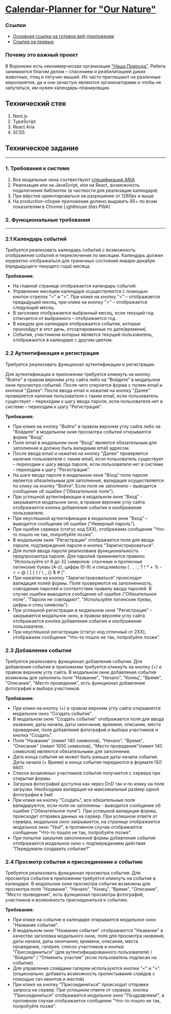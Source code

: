 # [Calendar-Planner for "Our Nature"](https://nature-planner.vercel.app/)

### Ссылки

- [Основная ссылка на готовое веб-приложение](https://nature-planner.vercel.app/)
- [Ссылка на превью](https://preview-nature-planner.vercel.app/)

### Почему это важный проект

В Воронеже есть некоммерческая организация ["Наша Природа"](https://t.me/nashapriroda36). Ребята занимаются благим делом – спасением и реабилитацией диких животных, птиц и летучих мышей. Их часто приглашают на различные мероприятия, да и они зачастую являются организаторами и  чтобы не запутаться, им нужен календарь-планировщик.

## Технический стек

1. Next.js
2. TypeScript
3. React Aria
4. SCSS

## Техническое задание
***

### 1. Требования к системе

1. Все модальные окна соотвествуют [спецификации ARIA](https://www.w3.org/WAI/ARIA/apg/patterns/dialog-modal/)
2. Реализация или на JavaScript, или на React, возможность подключения библиотек (в частности для реализации календаря)
3. При вёрстке ориентироваться на разрешение от 1280px и выше
4. На production-сборке приложение должно выдавать 85+ по всем показателям в Chrome Lighthouse (без PWA)


### 2. Функциональные требования
***

### 2.1 Календарь событий

Требуется реализовать календарь событий с возможность отображения событий и переключения по месяцам.
Календарь должен корректно отображаться для граничных состояний января-декабря (предыдущего-текущего года) месяца.

**Требования:**

- На главной странице отображается календарь событий.
- Управление месяцем календаря осуществляется с помощью кнопок-стрелок "<" и ">". При клике на кнопку "<" – отображается предыдущий месяц, при клике на кнопку ">" – отображается следующий месяц.
- В заголовке отображается выбранный месяц, если текущий год отличается от выбранного – отображается год.
- В каждом дне календаря отображается события, которые произойдут в этот день, отсортированные по дате(времени).
- События, участником которых является текущий пользователь, отображаются в календаре с другим цветом.

### 2.2 Аутентификация и регистрация

Требуется реализовать функционал аутентификации и регистрации.

Для аутентификации в приложении требуется кликнуть на кнопку "Войти" в правом верхнем углу сайта либо на "Войдите" в модальном окне просмотра событий.
После чего откроется форма с полем email и кнопкой "Далее".
После ввода email и нажатия на кнопку "Далее" проверяется наличие пользователя с таким email, если пользователь существует – переходим к шагу ввода пароля, если пользователя нет в системе – переходим к шагу "Регистрация".

**Требования:**

- При клике на кнопку "Войти" в правом верхнем углу сайта либо на "Войдите" в модальном окне просмотра событий открывается форма "Вход".
- Поле email в модальном окне "Вход" является обязательным для заполнения и должно быть валидным email адресом.
- После ввода email и нажатия на кнопку "Далее" проверяется наличие пользователя с таким email, если пользователь существует – переходим к шагу ввода пароля, если пользователя нет в системе - переходим к шагу "Регистрация".
- На шаге ввода пароля в модальном окне "Вход" поле пароля является обязательным для заполнения, валидация осуществляется по клику на кнопку "Войти". Если поле не заполнено – выводится сообщение об ошибке ("Обязательное поле").
- При успешной аутентификации в модальном окне "Вход" - закрывается модальное окно, в правом верхнем углу сайта отображается кнопка добавления события и изображение пользователя.
- При неуспешной аутентификации в модальном окне "Вход" – выводится сообщение об ошибке ("Неверный пароль").
- При ошибке сервера (статус код 5XX), отображаем сообщение "Что-то пошло не так, попробуйте позже".
- В модальном окне "Регистрация" отображается поля для ввода пароля, подтверждения пароля и кнопка "Зарегистрироваться".
- Для полей ввода пароля реализована функциональность предпросмотра пароля. Для паролей применяется правило "Используйте от 8 до 32 символов: строчные и прописные латинские буквы (A-z), цифры (0-9) и спецсимволы ( . , : ; ? ! * + % - < > @ [ ] { } / \ _ {} $ # )".
- При нажатии на кнопку "Зарегистрироваться" происходит валидация полей формы. Поля проверяются на заполненность, совпадение паролей и соответствие правилу ввода паролей. В случае ошибки выводится сообщение об ошибке ("Обязательное поле", "Пароли не совпадают", "Используйте латинские буквы, цифры и спец символы").
- При успешной регистрации в модальном окне "Регистрация" – закрывается модальное окно, в правом верхнем углу сайта отображается кнопка добавления события и изображение пользователя.
- При неуспешной регистрации (статус код отличный от 2XX), отображаем сообщение "Что-то пошло не так, попробуйте позже".

### 2.3 Добавление события

Требуется реализовать функционал добавления события.
Для добавления события в приложении требуется кликнуть на кнопку (+) в правом верхнем углу сайта. В модальном окне добавления события возможны для заполнить поля "Название", "Начало", "Конец", "Время", "Описание", "Место проведения", есть функционал добавления фотографий и выбора участников.

**Требования:**

- При клике на кнопку (+) в правом верхнем углу сайта открывается модальное окно "Создать событие".
- В модальном окне "Создать событие" отображается поля для ввода названия, даты начала, даты окончания, времени, описания, места проведения, поля добавления фотографий и выбора участников и кнопка "Создать".
- Поля "Название" (лимит 140 символов), "Начало", "Время", "Описание" (лимит 1000 символов), "Место проведения"(лимит 140 символов) являются обязательными для заполнения.
- Дата конца события не может быть раньше даты начала события. Даты начала (+ Время) и конца события передаются в формате ISO 8601.
- Список возможных участников события получается с сервера при открытии формы.
- Загрузка фотографий доступна как через DnD так и по клику на поле загрузки. Необходима валидация на максимальный размер одной фотографии в 5мб
- При клике на кнопку "Создать", все обязательные поля валидируются, если поля не заполнены - выводится сообщение об ошибке ("Обязательное поле"). При успешной валидации формы, происходит отправка данных на сервер. При успешном ответе от сервера, модальное окно закрывается, на странице отображается модальное окно "Ура!", в противном случае отображается сообщение "Что-то пошло не так, попробуйте позже".
- При попытке закрытия заполненной формы добавления события отображается модальное окно с подтверждением действия "Передумали создавать событие?"

### 2.4 Просмотр события и присоединение к событию

Требуется реализовать функционал просмотра события.
Для просмотра события в приложении требуется кликнуть на событие в календаре. В модальном окне просмотра события возможны для просмотра поля "Название", "Начало", "Конец", "Время", "Описание", "Место проведения", есть функционал просмотра фотографий, участников и возможность присоединиться к событию.

**Требования:**

- При клике на событие в календаре открывается модальное окно "Название события".
- В модальном окне "Название события" отображаются "Название" в качестве заголовка модального окна, поля для просмотра названия, даты начала, даты окончания, времени, описания, места проведения, галерея, список участников и кнопка "Присоединиться" (для аутентифицированного пользователя) / "Войдите" / "Отменить участие" (если пользователь подписан на событие).
- Для управления слайдами галереи используются кнопки "<" и ">". (опционально: добавить возможность пролистывания слайдов с помощью тач ивентов и жестов)
- При клике на кнопку "Присоединиться" происходит отправка запроса на сервер. При успешном ответе от сервера, кнопка "Присоединиться" отображается модальное окно "Поздравляем!", в противном случае отображается сообщение "Что-то пошло не так, попробуйте позже".
